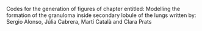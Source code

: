 Codes for the generation of figures of chapter entitled:  Modelling the formation of the granuloma inside secondary lobule of the lungs
written by: Sergio Alonso, Júlia Cabrera, Martí Català and Clara Prats
